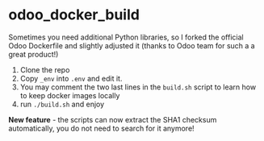 # odoo_docker_build

Sometimes you need additional Python libraries, so I forked the official Odoo Dockerfile and slightly adjusted it (thanks to Odoo team for such a a great product!)

1. Clone the repo
2. Copy `_env` into `.env` and edit it.
3. You may comment the two last lines in the `build.sh` script to learn how to keep docker images locally
4. run `./build.sh` and enjoy

**New feature** - the scripts can now extract the SHA1 checksum automatically, you do not need to search for it anymore!
